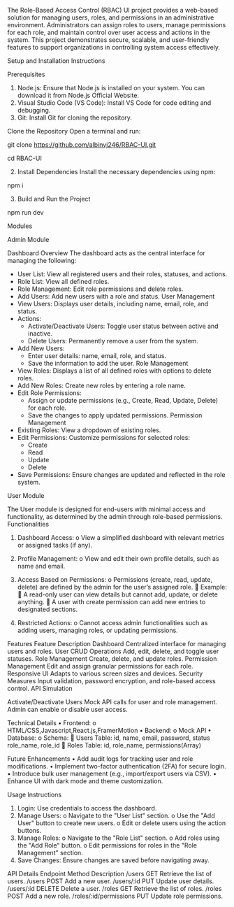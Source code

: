 The Role-Based Access Control (RBAC) UI project provides a web-based solution for managing users, roles, and permissions in an administrative environment. Administrators can assign roles to users, manage permissions for each role, and maintain control over user access and actions in the system. This project demonstrates secure, scalable, and user-friendly features to support organizations in controlling system access effectively.

Setup and Installation Instructions

Prerequisites
1.	Node.js: Ensure that Node.js is installed on your system. You can download it from Node.js Official Website.
2.	Visual Studio Code (VS Code): Install VS Code for code editing and debugging.
3.	Git: Install Git for cloning the repository.

Clone the Repository
Open a terminal and run:

git clone https://github.com/albinvj246/RBAC-UI.git

cd RBAC-UI

2. Install Dependencies
Install the necessary dependencies using npm:

npm i

3. Build and Run the Project

npm run dev






Modules

Admin Module

Dashboard Overview
The dashboard acts as the central interface for managing the following:
- User List: View all registered users and their roles, statuses, and actions.
- Role List: View all defined roles.
- Role Management: Edit role permissions and delete roles.
- Add Users: Add new users with a role and status.
User Management
- View Users: Displays user details, including name, email, role, and status.
- Actions:
  - Activate/Deactivate Users: Toggle user status between active and inactive.
  - Delete Users: Permanently remove a user from the system.
- Add New Users:
  - Enter user details: name, email, role, and status.
  - Save the information to add the user.
Role Management
- View Roles: Displays a list of all defined roles with options to delete roles.
- Add New Roles: Create new roles by entering a role name.
- Edit Role Permissions:
  - Assign or update permissions (e.g., Create, Read, Update, Delete) for each role.
  - Save the changes to apply updated permissions.
Permission Management
- Existing Roles: View a dropdown of existing roles.
- Edit Permissions: Customize permissions for selected roles:
  - Create
  - Read
  - Update
  - Delete
- Save Permissions: Ensure changes are updated and reflected in the role system.

User Module

The User module is designed for end-users with minimal access and functionality, as determined by the admin through role-based permissions.
Functionalities
1.	Dashboard Access:
o	View a simplified dashboard with relevant metrics or assigned tasks (if any).

2.	Profile Management:
o	View and edit their own profile details, such as name and email.
3.	Access Based on Permissions:
o	Permissions (create, read, update, delete) are defined by the admin for the user’s assigned role.
	Example:
	A read-only user can view details but cannot add, update, or delete anything.
	A user with create permission can add new entries to designated sections.
4.	Restricted Actions:
o	Cannot access admin functionalities such as adding users, managing roles, or updating permissions.



Features
Feature	Description
Dashboard	Centralized interface for managing users and roles.
User CRUD Operations	Add, edit, delete, and toggle user statuses.
Role Management	Create, delete, and update roles.
Permission Management	Edit and assign granular permissions for each role.
Responsive UI	Adapts to various screen sizes and devices.
Security Measures	Input validation, password encryption, and role-based access control.
API Simulation

Activate/Deactivate Users	Mock API calls for user and role management.
Admin can enable or disable user access.


Technical Details
•	Frontend:
o	HTML/CSS,Javascript,React.js,FramerMotion
•	Backend:
o	Mock API
•	Database:
o	Schema:
	Users Table: id, name, email, password, status role_name, role_id
	Roles Table: id, role_name, permissions(Array)


Future Enhancements
•	Add audit logs for tracking user and role modifications.
•	Implement two-factor authentication (2FA) for secure login.
•	Introduce bulk user management (e.g., import/export users via CSV).
•	Enhance UI with dark mode and theme customization.


 Usage Instructions
1.	Login: Use credentials to access the dashboard.
2.	Manage Users:
o	Navigate to the "User List" section.
o	Use the "Add User" button to create new users.
o	Edit or delete users using the action buttons.
3.	Manage Roles:
o	Navigate to the "Role List" section.
o	Add roles using the "Add Role" button.
o	Edit permissions for roles in the "Role Management" section.
4.	Save Changes: Ensure changes are saved before navigating away.


API Details
Endpoint	Method	Description
/users	GET	Retrieve the list of users.
/users	POST	Add a new user.
/users/:id	PUT	Update user details.
/users/:id	DELETE	Delete a user.
/roles	GET	Retrieve the list of roles.
/roles	POST	Add a new role.
/roles/:id/permissions	PUT	Update role permissions.



